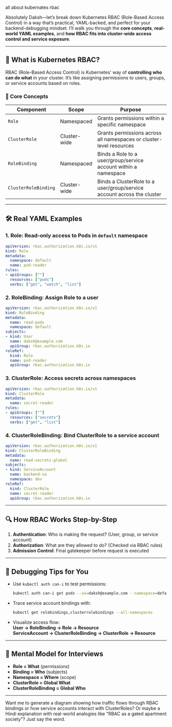 all about kubernates rbac


Absolutely Daksh—let’s break down Kubernetes RBAC (Role-Based Access Control) in a way that’s practical, YAML-backed, and perfect for your backend-debugging mindset. I’ll walk you through the **core concepts**, **real-world YAML examples**, and **how RBAC fits into cluster-wide access control and service exposure**.

---

## 🔐 What is Kubernetes RBAC?

RBAC (Role-Based Access Control) is Kubernetes’ way of **controlling who can do what** in your cluster. It’s like assigning permissions to users, groups, or service accounts based on roles.

### 🧠 Core Concepts

| Component            | Scope         | Purpose                                                                 |
|----------------------|---------------|-------------------------------------------------------------------------|
| `Role`               | Namespaced    | Grants permissions within a specific namespace                         |
| `ClusterRole`        | Cluster-wide  | Grants permissions across all namespaces or cluster-level resources     |
| `RoleBinding`        | Namespaced    | Binds a Role to a user/group/service account within a namespace         |
| `ClusterRoleBinding` | Cluster-wide  | Binds a ClusterRole to a user/group/service account across the cluster  |

---

## 🛠️ Real YAML Examples

### 1. Role: Read-only access to Pods in `default` namespace

```yaml
apiVersion: rbac.authorization.k8s.io/v1
kind: Role
metadata:
  namespace: default
  name: pod-reader
rules:
- apiGroups: [""]
  resources: ["pods"]
  verbs: ["get", "watch", "list"]
```

### 2. RoleBinding: Assign Role to a user

```yaml
apiVersion: rbac.authorization.k8s.io/v1
kind: RoleBinding
metadata:
  name: read-pods
  namespace: default
subjects:
- kind: User
  name: daksh@example.com
  apiGroup: rbac.authorization.k8s.io
roleRef:
  kind: Role
  name: pod-reader
  apiGroup: rbac.authorization.k8s.io
```

### 3. ClusterRole: Access secrets across namespaces

```yaml
apiVersion: rbac.authorization.k8s.io/v1
kind: ClusterRole
metadata:
  name: secret-reader
rules:
- apiGroups: [""]
  resources: ["secrets"]
  verbs: ["get", "list"]
```

### 4. ClusterRoleBinding: Bind ClusterRole to a service account

```yaml
apiVersion: rbac.authorization.k8s.io/v1
kind: ClusterRoleBinding
metadata:
  name: read-secrets-global
subjects:
- kind: ServiceAccount
  name: backend-sa
  namespace: dev
roleRef:
  kind: ClusterRole
  name: secret-reader
  apiGroup: rbac.authorization.k8s.io
```

---

## 🔍 How RBAC Works Step-by-Step

1. **Authentication**: Who is making the request? (User, group, or service account)
2. **Authorization**: What are they allowed to do? (Checked via RBAC rules)
3. **Admission Control**: Final gatekeeper before request is executed

---

## 🧭 Debugging Tips for You

- Use `kubectl auth can-i` to test permissions:
  ```bash
  kubectl auth can-i get pods --as=daksh@example.com --namespace=default
  ```

- Trace service account bindings with:
  ```bash
  kubectl get rolebindings,clusterrolebindings --all-namespaces
  ```

- Visualize access flow:  
  **User → RoleBinding → Role → Resource**  
  **ServiceAccount → ClusterRoleBinding → ClusterRole → Resource**

---

## 🧠 Mental Model for Interviews

- **Role = What** (permissions)
- **Binding = Who** (subjects)
- **Namespace = Where** (scope)
- **ClusterRole = Global What**
- **ClusterRoleBinding = Global Who**

---

Want me to generate a diagram showing how traffic flows through RBAC bindings or how service accounts interact with ClusterRoles? Or maybe a Hindi explanation with real-world analogies like "RBAC as a gated apartment society"? Just say the word.
